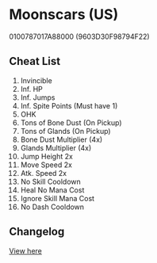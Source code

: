 # Moonscars (US)
0100787017A88000 (9603D30F98794F22)

## Cheat List
1. Invincible
1. Inf. HP
1. Inf. Jumps
1. Inf. Spite Points (Must have 1)
1. OHK
1. Tons of Bone Dust (On Pickup)
1. Tons of Glands (On Pickup)
1. Bone Dust Multiplier (4x)
1. Glands Multiplier (4x)
1. Jump Height 2x
1. Move Speed 2x
1. Atk. Speed 2x
1. No Skill Cooldown
1. Heal No Mana Cost
1. Ignore Skill Mana Cost
1. No Dash Cooldown

## Changelog
[View here](./CHANGELOG.md)